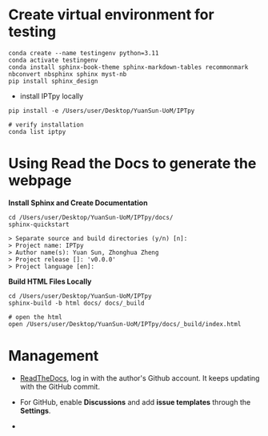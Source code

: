 # Create virtual environment for testing

```
conda create --name testingenv python=3.11
conda activate testingenv
conda install sphinx-book-theme sphinx-markdown-tables recommonmark nbconvert nbsphinx sphinx myst-nb
pip install sphinx_design
```

- install IPTpy locally

```
pip install -e /Users/user/Desktop/YuanSun-UoM/IPTpy

# verify installation
conda list iptpy
```



# Using Read the Docs to generate the webpage

**Install Sphinx and Create Documentation**

```
cd /Users/user/Desktop/YuanSun-UoM/IPTpy/docs/
sphinx-quickstart

> Separate source and build directories (y/n) [n]:
> Project name: IPTpy
> Author name(s): Yuan Sun, Zhonghua Zheng
> Project release []: 'v0.0.0'
> Project language [en]:
```

**Build HTML Files Locally**

```
cd /Users/user/Desktop/YuanSun-UoM/IPTpy
sphinx-build -b html docs/ docs/_build

# open the html
open /Users/user/Desktop/YuanSun-UoM/IPTpy/docs/_build/index.html
```

# Management

- [ReadTheDocs](https://app.readthedocs.org/), log in with the author's Github account. It keeps updating with the GitHub commit. 

- For GitHub, enable **Discussions** and add **issue templates** through the **Settings**.
- 